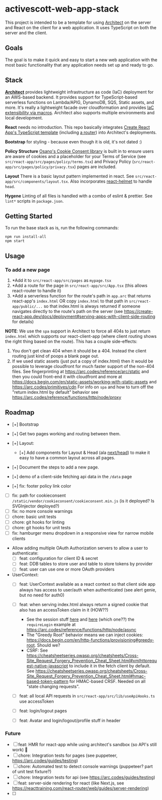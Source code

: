 # activescott-web-app-stack

This project is intended to be a template for using [Architect](https://arc.codes/) on the server and React on the client for a web application. It uses TypeScript on both the server and the client.


## Goals

The goal is to make it quick and easy to start a new web application with the most basic functionality that any application needs set up and ready to go.


## Stack

**[Architect](https://arc.codes/)** provides lightweight infrastructure as code (IaC) deployment for an AWS-based backend. It provides support for TypeScript-based serverless functions on Lambda/APIG, DynamoDB, SQS, Static assets, and more. It's really a lightweight facade over cloudformation and provides [IaC extensibility via macros](https://arc.codes/primitives/macros).
Architect also supports multiple environments and local development.

**React** needs no introduction. This repo basically integrates [Create React App's TypeScript template](https://create-react-app.dev/docs/adding-typescript/) (including [a router](https://create-react-app.dev/docs/adding-a-router)) into Architect's deployments.

**Bootstrap** for styling - because even though it is old, it's not dated :)

**Policy Structure** [Osano's Cookie Consent library](https://github.com/osano/cookieconsent/) is built in to ensure users are aware of cookies and a placeholder for your Terms of Service (see `src/react-app/src/pages/policy/terms.tsx`) and Privacy Policy (`src/react-app/src/pages/policy/privacy.tsx`) pages are included.

**Layout** There is a basic layout pattern implemented in react. See `src/react-app/src/components/layout.tsx`. Also incorporates [react-helmet](https://github.com/nfl/react-helmet) to handle `head`.

**Hygene** Linting of all files is handled with a combo of eslint & prettier. See `lint*` scripts in `package.json`.


## Getting Started

To run the base stack as is, run the following commands:

    npm run install-all
    npm start


## Usage

### To add a new page

1. *Add it to `src/react-app/src/pages` as `mypage.tsx`
2. *Add a route for the page in `src/react-app/src/App.tsx` (this allows react-router to handle it)
3. *Add a serverless function for the route's path in `app.arc` that returns react-app's `index.html` OR copy `index.html` to that path in `src/react-app/public/...` so that index.html is always returned if someone navigates directly to the route's path on the server (see https://create-react-app.dev/docs/deployment#serving-apps-with-client-side-routing for details)

**NOTE**: We use the `spa` support in Architect to force all 404s to just return `index.html` which supports our react-client-app (where client routing shows the right thing based on the route). This has a couple side-effects:
1. You don't get clean 404 when it should be a 404. Instead the client routing just kind of poops a blank page out.
2. If we used static assets (just put a copy of index.html) then it would be possible to leverage cloudfront for much faster support of the non-404 files. See fingerprinting at https://arc.codes/reference/arc/static and then you could front-end it with cloudfront and more at https://docs.begin.com/en/static-assets/working-with-static-assets  and https://arc.codes/primitives/cdn
For info on `spa` and how to turn off the "return index.html by default" behavior see https://arc.codes/reference/functions/http/node/proxy


## Roadmap

* [+] Bootstrap
* [+] Get two pages working and routing between them.
* [+] Layout:
  * [+] Add components for Layout & Head (ala [next/head](https://nextjs.org/docs/api-reference/next/head)) to make it easy to have a common layout across all pages.

* [+] Document the steps to add a new page.

* [+] demo of a client-side fetching api data in the `/data` page
* [+] fix: footer policy link color
* [ ] fix: path for cookieconsent `/static/vendor/cookieconsent/cookieconsent.min.js` (is it deployed? Is SVGInjector deployed?)
* [ ] fix: no more console warnings
* [ ] chore: basic unit tests
* [ ] chore: git hooks for linting
* [ ] chore: git hooks for unit tests
* [ ] fix: hamburger menu dropdown in a responsive view for narrow mobile clients

* Allow adding multiple OAuth Authorization servers to allow a user to authenticate:
  * [ ] feat: configuration for client ID & secret
  * [ ] feat: DDB tables to store user and table to store tokens by provider
  * [ ] feat: user can use one or more OAuth providers

* UserContext:
  * [ ] feat: UserContext available as a react context so that client side app always has access to user/auth when authenticated (see alert genie, but no need for auth0)
  * [ ] feat: when serving index.html always return a signed cookie that also has an accessToken claim in it (HOW??)
    * See the session stuff [here](https://arc.codes/reference/functions/http/node/session) and [here](https://docs.begin.com/en/http-functions/sessions) (which one??) the `requireLogin` example at https://arc.codes/reference/functions/http/node/async
    * The "Greedy Root" behavior means we can inject cookies: https://docs.begin.com/en/http-functions/provisioning#greedy-root. Should we?
    * CSRF: See https://cheatsheetseries.owasp.org/cheatsheets/Cross-Site_Request_Forgery_Prevention_Cheat_Sheet.html#xmlhttprequest-native-javascript to include it in the fetch client by default. See https://cheatsheetseries.owasp.org/cheatsheets/Cross-Site_Request_Forgery_Prevention_Cheat_Sheet.html#hmac-based-token-pattern for HMAC-based CRSF. Needed on all "state changing requests".
  * [ ] feat: all local API requests in `src/react-app/src/lib/useApiHooks.ts` use accessToken
  * [ ] feat: login/logout pages
  * [ ] feat: Avatar and login/logout/profile stuff in header


### Future
* [ ] feat: HMR for react-app while using architect's sandbox (so API's still work) 🤔
* [ ] chore: Integration tests for pages (see puppeteer, https://arc.codes/guides/testing)
* [ ] chore: Automated test to detect console warnings (puppeteer? part of unit test fixture?)
* [ ] chore: Integration tests for api (see https://arc.codes/guides/testing)
* [ ] feat: server-side rendering for react (like Next.js, see https://reacttraining.com/react-router/web/guides/server-rendering)
* [ ] 